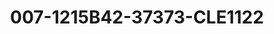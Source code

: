 ---
title: 007-1215B42-37373-CLE1122
image: 007-1215B42-37373-CLE1122.jpg
brand: sposo
layout: vestito
---